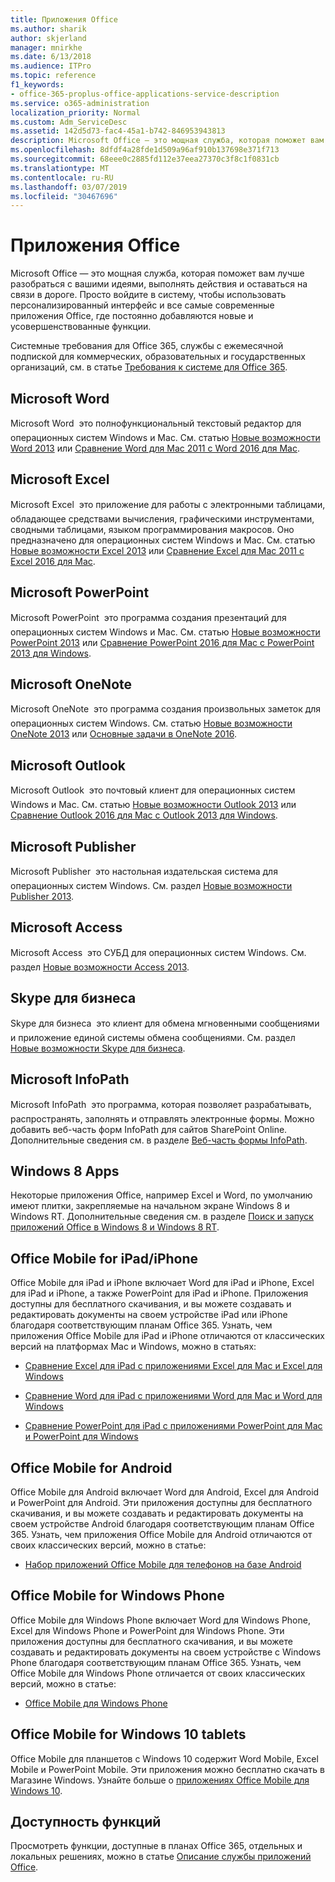 ```yaml
---
title: Приложения Office
ms.author: sharik
author: skjerland
manager: mnirkhe
ms.date: 6/13/2018
ms.audience: ITPro
ms.topic: reference
f1_keywords:
- office-365-proplus-office-applications-service-description
ms.service: o365-administration
localization_priority: Normal
ms.custom: Adm_ServiceDesc
ms.assetid: 142d5d73-fac4-45a1-b742-846953943813
description: Microsoft Office — это мощная служба, которая поможет вам лучше разобраться с вашими идеями, выполнять действия и оставаться на связи в дороге. Просто войдите в систему, чтобы использовать персонализированный интерфейс и все самые современные приложения Office, где постоянно добавляются новые и усовершенствованные функции.
ms.openlocfilehash: 8dfdf4a28fde1d509a96af910b137698e371f713
ms.sourcegitcommit: 68eee0c2885fd112e37eea27370c3f8c1f0831cb
ms.translationtype: MT
ms.contentlocale: ru-RU
ms.lasthandoff: 03/07/2019
ms.locfileid: "30467696"
---
```

# <a name="office-applications"></a>Приложения Office

Microsoft Office — это мощная служба, которая поможет вам лучше разобраться с вашими идеями, выполнять действия и оставаться на связи в дороге. Просто войдите в систему, чтобы использовать персонализированный интерфейс и все самые современные приложения Office, где постоянно добавляются новые и усовершенствованные функции. 
  
Системные требования для Office 365, службы с ежемесячной подпиской для коммерческих, образовательных и государственных организаций, см. в статье [Требования к системе для Office 365](https://products.office.com/office-system-requirements/#Office365forBEG).
  
## <a name="microsoft-word"></a>Microsoft Word
<a name="bkmk_Word"> </a>

Microsoft Word  это полнофункциональный текстовый редактор для операционных систем Windows и Mac. См. статью [Новые возможности Word 2013](http://go.microsoft.com/fwlink/p/?LinkId=271679) или [Сравнение Word для Mac 2011 с Word 2016 для Mac](https://support.office.com/en-us/article/Compare-Word-for-Mac-2011-with-Word-2016-for-Mac-ac41aed9-3d23-48de-8474-31515e29c48c).
  
## <a name="microsoft-excel"></a>Microsoft Excel
<a name="bkmk_Excel"> </a>

Microsoft Excel  это приложение для работы с электронными таблицами, обладающее средствами вычисления, графическими инструментами, сводными таблицами, языком программирования макросов. Оно предназначено для операционных систем Windows и Mac. См. статью [Новые возможности Excel 2013](http://go.microsoft.com/fwlink/p/?LinkId=271680) или [Сравнение Excel для Mac 2011 с Excel 2016 для Mac](https://support.office.com/en-us/article/Compare-Excel-for-Mac-2011-with-Excel-2016-for-Mac-602a6c30-e6a6-47c5-9e0d-b16af397427a).
  
## <a name="microsoft-powerpoint"></a>Microsoft PowerPoint
<a name="bkmk_PowerPoint"> </a>

Microsoft PowerPoint  это программа создания презентаций для операционных систем Windows и Mac. См. статью [Новые возможности PowerPoint 2013](http://go.microsoft.com/fwlink/p/?LinkId=271681) или [Сравнение PowerPoint 2016 для Mac с PowerPoint 2013 для Windows](https://support.office.com/en-us/article/Compare-PowerPoint-2016-for-Mac-with-PowerPoint-2013-for-Windows-desktop-902a52c1-553b-422f-a317-6bd75529659c?ui=en-US&amp;rs=en-US&amp;ad=US).
  
## <a name="microsoft-onenote"></a>Microsoft OneNote
<a name="bkmk_OneNote"> </a>

Microsoft OneNote  это программа создания произвольных заметок для операционных систем Windows. См. статью [Новые возможности OneNote 2013](http://go.microsoft.com/fwlink/p/?LinkId=271682) или [Основные задачи в OneNote 2016](https://support.office.com/en-US/article/Basic-tasks-in-OneNote-2016-for-Mac-0206acf2-77da-42ab-a2e8-b69ae450f6a0).
  
## <a name="microsoft-outlook"></a>Microsoft Outlook
<a name="bkmk_Outlook"> </a>

Microsoft Outlook  это почтовый клиент для операционных систем Windows и Mac. См. статью [Новые возможности Outlook 2013](http://go.microsoft.com/fwlink/p/?LinkId=271683) или [Сравнение Outlook 2016 для Mac с Outlook 2013 для Windows](https://support.office.com/en-us/article/Compare-Outlook-2016-for-Mac-with-Outlook-2013-for-Windows-bd54cb79-d367-4c2f-89c7-3e5d16618f87).
  
## <a name="microsoft-publisher"></a>Microsoft Publisher
<a name="bkmk_Publisher"> </a>

Microsoft Publisher  это настольная издательская система для операционных систем Windows. См. раздел [Новые возможности Publisher 2013](http://go.microsoft.com/fwlink/p/?LinkId=271684).
  
## <a name="microsoft-access"></a>Microsoft Access
<a name="bkmk_Access"> </a>

Microsoft Access  это СУБД для операционных систем Windows. См. раздел [Новые возможности Access 2013](http://go.microsoft.com/fwlink/p/?LinkId=271685).
  
## <a name="skype-for-business"></a>Skype для бизнеса
<a name="bkmk_Lync"> </a>

Skype для бизнеса  это клиент для обмена мгновенными сообщениями и приложение единой системы обмена сообщениями. См. раздел [Новые возможности Skype для бизнеса](http://go.microsoft.com/fwlink/p/?LinkId=271686).
  
## <a name="microsoft-infopath"></a>Microsoft InfoPath
<a name="bkmk_InfoPath"> </a>

Microsoft InfoPath  это программа, которая позволяет разрабатывать, распространять, заполнять и отправлять электронные формы. Можно добавить веб-часть форм InfoPath для сайтов SharePoint Online. Дополнительные сведения см. в разделе [Веб-часть формы InfoPath](http://go.microsoft.com/fwlink/p/?LinkId=271687).
  
## <a name="windows-8-apps"></a>Windows 8 Apps
<a name="bkmkWin8Apps"> </a>

Некоторые приложения Office, например Excel и Word, по умолчанию имеют плитки, закрепляемые на начальном экране Windows 8 и Windows RT. Дополнительные сведения см. в разделе [Поиск и запуск приложений Office в Windows 8 и Windows 8 RT](http://go.microsoft.com/fwlink/p/?LinkId=271688).
  
## <a name="office-mobile-for-ipadiphone"></a>Office Mobile for iPad/iPhone
<a name="BKMK_Office_for_iPad"> </a>

Office Mobile для iPad и iPhone включает Word для iPad и iPhone, Excel для iPad и iPhone, а также PowerPoint для iPad и iPhone. Приложения доступны для бесплатного скачивания, и вы можете создавать и редактировать документы на своем устройстве iPad или iPhone благодаря соответствующим планам Office 365. Узнать, чем приложения Office Mobile для iPad и iPhone отличаются от классических версий на платформах Mac и Windows, можно в статьях:
  
- [Сравнение Excel для iPad с приложениями Excel для Mac и Excel для Windows](http://go.microsoft.com/fwlink/p/?LinkId=507543)
    
- [Сравнение Word для iPad с приложениями Word для Mac и Word для Windows](http://go.microsoft.com/fwlink/p/?LinkId=507544)
    
- [Сравнение PowerPoint для iPad с приложениями PowerPoint для Mac и PowerPoint для Windows](http://go.microsoft.com/fwlink/p/?LinkId=507545)
    
## <a name="office-mobile-for-android"></a>Office Mobile for Android
<a name="BKMK_Office_for_Android"> </a>

Office Mobile для Android включает Word для Android, Excel для Android и PowerPoint для Android. Эти приложения доступны для бесплатного скачивания, и вы можете создавать и редактировать документы на своем устройстве Android благодаря соответствующим планам Office 365. Узнать, чем приложения Office Mobile для Android отличаются от своих классических версий, можно в статье:
  
- [Набор приложений Office Mobile для телефонов на базе Android](https://support.office.com/en-us/article/Office-Mobile-for-Android-phones-ee598133-59d1-43c3-b47c-aac3f2d9a605?ui=en-US&amp;rs=en-US&amp;ad=US)
    
## <a name="office-mobile-for-windows-phone"></a>Office Mobile for Windows Phone
<a name="BKMK_Office_for_WindowsPhone"> </a>

Office Mobile для Windows Phone включает Word для Windows Phone, Excel для Windows Phone и PowerPoint для Windows Phone. Эти приложения доступны для бесплатного скачивания, и вы можете создавать и редактировать документы на своем устройстве с Windows Phone благодаря соответствующим планам Office 365. Узнать, чем Office Mobile для Windows Phone отличается от своих классических версий, можно в статье:
  
- [Office Mobile для Windows Phone](https://support.office.com/en-us/article/Office-Mobile-for-Windows-Phone-011b83c4-0d5f-4ea8-bbbe-2ed0d76dc69c?ui=en-US&amp;rs=en-US&amp;ad=US)
    
## <a name="office-mobile-for-windows-10-tablets"></a>Office Mobile for Windows 10 tablets
<a name="BKMK_Office_for_WindowsPhone"> </a>

Office Mobile для планшетов с Windows 10 содержит Word Mobile, Excel Mobile и PowerPoint Mobile. Эти приложения можно бесплатно скачать в Магазине Windows. Узнайте больше о [приложениях Office Mobile для Windows 10](https://blogs.office.com/2015/07/29/office-mobile-apps-for-windows-10-are-here/).
  
## <a name="feature-availability"></a>Доступность функций
<a name="BKMK_Office_for_WindowsPhone"> </a>

Просмотреть функции, доступные в планах Office 365, отдельных и локальных решениях, можно в статье [Описание службы приложений Office](office-applications-service-description.md).
  

